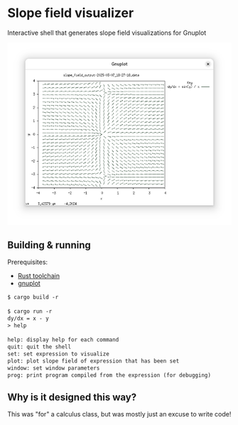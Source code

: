 # Slope field visualizer

Interactive shell that generates slope field visualizations for Gnuplot

![Plot for sin(y) / x](./screenshot.png)

## Building & running

Prerequisites:

- [Rust toolchain](https://www.rust-lang.org/tools/install)
- [gnuplot](http://www.gnuplot.info)

```console
$ cargo build -r

$ cargo run -r
dy/dx = x - y
> help

help: display help for each command
quit: quit the shell
set: set expression to visualize
plot: plot slope field of expression that has been set
window: set window parameters
prog: print program compiled from the expression (for debugging)
```

## Why is it designed this way?
This was "for" a calculus class, but was mostly just an excuse to write code!
